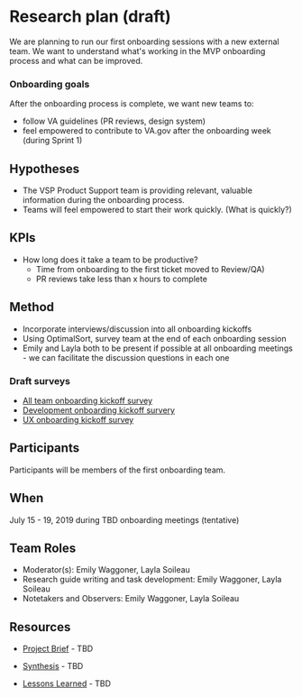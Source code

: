 # Research plan (draft)
We are planning to run our first onboarding sessions with a new external team. We want to understand what's working in the MVP onboarding process and what can be improved.

### Onboarding goals
After the onboarding process is complete, we want new teams to:

- follow VA guidelines (PR reviews, design system)
- feel empowered to contribute to VA.gov after the onboarding week (during Sprint 1)

## Hypotheses
- The VSP Product Support team is providing relevant, valuable information during the onboarding process.
- Teams will feel empowered to start their work quickly. (What is quickly?)

## KPIs

* How long does it take a team to be productive?
   * Time from onboarding to the first ticket moved to Review/QA)
   * PR reviews take less than x hours to complete


## Method
- Incorporate interviews/discussion into all onboarding kickoffs
- Using OptimalSort, survey team at the end of each onboarding session
- Emily and Layla both to be present if possible at all onboarding meetings - we can facilitate the discussion questions in each one

### Draft surveys
* [All team onboarding kickoff survey]()
* [Development onboarding kickoff survery]()
* [UX onboarding kickoff survey]()

## Participants
Participants will be members of the first onboarding team.

## When
July 15 - 19, 2019 during TBD onboarding meetings (tentative)

## Team Roles
- Moderator(s): Emily Waggoner, Layla Soileau
- Research guide writing and task development: Emily Waggoner, Layla Soileau 
- Notetakers and Observers: Emily Waggoner, Layla Soileau 

## Resources
- [Project Brief]() - TBD

- [Synthesis]() - TBD

- [Lessons Learned]() - TBD



